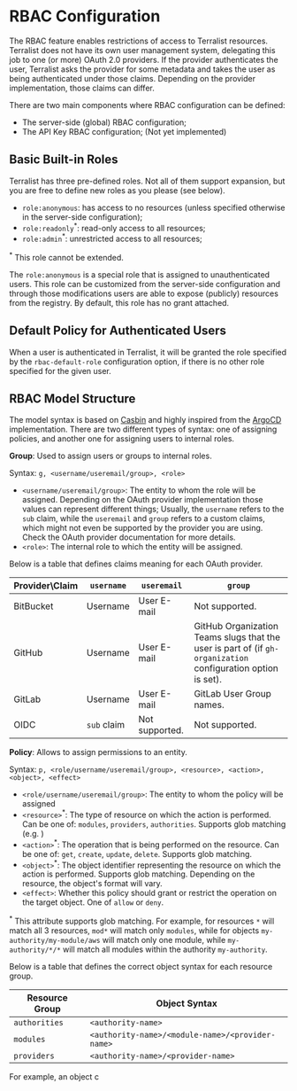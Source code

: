 # RBAC Configuration

The RBAC feature enables restrictions of access to Terralist resources. Terralist does not have its own user management system, delegating this job to one (or more) OAuth 2.0 providers. If the provider authenticates the user, Terralist asks the provider for some metadata and takes the user as being authenticated under those claims. Depending on the provider implementation, those claims can differ.

There are two main components where RBAC configuration can be defined:

- The server-side (global) RBAC configuration;
- The API Key RBAC configuration; (Not yet implemented)

## Basic Built-in Roles

Terralist has three pre-defined roles. Not all of them support expansion, but you are free to define new roles as you please (see below).

- `role:anonymous`: has access to no resources (unless specified otherwise in the server-side configuration);
- `role:readonly`<sup>*</sup>: read-only access to all resources;
- `role:admin`<sup>*</sup>: unrestricted access to all resources;

<sup>*</sup> This role cannot be extended.

The `role:anonymous` is a special role that is assigned to unauthenticated users. This role can be customized from the server-side configuration and through those modifications users are able to expose (publicly) resources from the registry. By default, this role has no grant attached.

## Default Policy for Authenticated Users

When a user is authenticated in Terralist, it will be granted the role specified by the `rbac-default-role` configuration option, if there is no other role specified for the given user.

## RBAC Model Structure

The model syntax is based on [Casbin](https://casbin.org/docs/overview) and highly inspired from the [ArgoCD](https://argo-cd.readthedocs.io/en/stable/) implementation. There are two different types of syntax: one of assigning policies, and another one for assigning users to internal roles.

**Group**: Used to assign users or groups to internal roles.

Syntax: `g, <username/useremail/group>, <role>`

- `<username/useremail/group>`: The entity to whom the role will be assigned. Depending on the OAuth provider implementation those values can represent different things; Usually, the `username` refers to the `sub` claim, while the `useremail` and `group` refers to a custom claims, which might not even be supported by the provider you are using. Check the OAuth provider documentation for more details.
- `<role>`: The internal role to which the entity will be assigned.

<!-- TODO: Add proper oauth provider docs -->

Below is a table that defines claims meaning for each OAuth provider.

| Provider\Claim | `username`  | `useremail`    | `group`                                                                                                      |
| -------------- | ----------- | -------------- | ------------------------------------------------------------------------------------------------------------ |
| BitBucket      | Username    | User E-mail    | Not supported.                                                                                               |
| GitHub         | Username    | User E-mail    | GitHub Organization Teams slugs that the user is part of (if `gh-organization` configuration option is set). |
| GitLab         | Username    | User E-mail    | GitLab User Group names.                                                                                     |
| OIDC           | `sub` claim | Not supported. | Not supported.                                                                                               |

**Policy**: Allows to assign permissions to an entity.

Syntax: `p, <role/username/useremail/group>, <resource>, <action>, <object>, <effect>`

- `<role/username/useremail/group>`: The entity to whom the policy will be assigned
- `<resource>`<sup>*</sup>: The type of resource on which the action is performed. Can be one of: `modules`, `providers`, `authorities`. Supports glob matching (e.g. )
- `<action>`<sup>*</sup>: The operation that is being performed on the resource. Can be one of: `get`, `create`, `update`, `delete`. Supports glob matching.
- `<object>`<sup>*</sup>: The object identifier representing the resource on which the action is performed. Supports glob matching. Depending on the resource, the object's format will vary. 
- `<effect>`: Whether this policy should grant or restrict the operation on the target object. One of `allow` or `deny`.

<sup>*</sup> This attribute supports glob matching. For example, for resources `*` will match all 3 resources, `mod*` will match only `modules`, while for objects `my-authority/my-module/aws` will match only one module, while `my-authority/*/*` will match all modules within the authority `my-authority`.

Below is a table that defines the correct object syntax for each resource group.

| Resource Group | Object Syntax                                    |
| -------------- | ------------------------------------------------ |
| `authorities`  | `<authority-name>`                               |
| `modules`      | `<authority-name>/<module-name>/<provider-name>` |
| `providers`    | `<authority-name>/<provider-name>`               |

 For example, an object c
